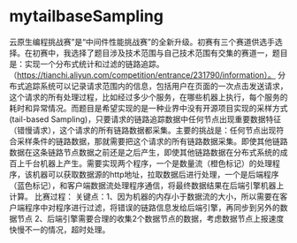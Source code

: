 # mytailbaseSampling
云原生编程挑战赛”是“中间件性能挑战赛”的全新升级。初赛有三个赛道供选手选择。在初赛中，我选择了题目涉及技术范围与自己技术范围有交集的赛道一，题目是：实现一个分布式统计和过滤的链路追踪。（https://tianchi.aliyun.com/competition/entrance/231790/information）。
分布式追踪系统可以记录请求范围内的信息，包括用户在页面的一次点击发送请求，这个请求的所有处理过程，比如经过多少个服务，在哪些机器上执行，每个服务的耗时和异常情况。而题目是希望实现的是一种业界中没有开源项目实现的采样方式(tail-based Sampling)，只要请求的链路追踪数据中任何节点出现重要数据特征（错慢请求），这个请求的所有链路数据都采集。主要的挑战是：任何节点出现符合采样条件的链路数据，那就需要把这个请求的所有链路数据采集。即使其他链路数据在这条链路节点数据之前还是之后产生，即使其他链路数据在分布式系统的成百上千台机器上产生。需要实现两个程序，一个是数量流（橙色标记）的处理程序，该机器可以获取数据源的http地址，拉取数据后进行处理，一个是后端程序（蓝色标记），和客户端数据流处理程序通信，将最终数据结果在后端引擎机器上计算。
比赛过程：
关键点：1、因为机器的内存小于数据流的大小，所以需要在客户端程序中对程序进行过滤，将错误的链路信息发给后端引擎，再同步到另外的数据节点
2、后端引擎需要合理的收集2个数据节点的数据，考虑数据节点上报速度快慢不一的情况，超时处理。
